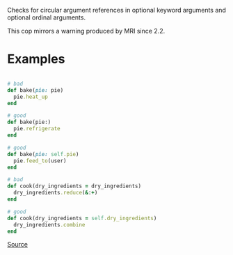 
Checks for circular argument references in optional keyword
arguments and optional ordinal arguments.

This cop mirrors a warning produced by MRI since 2.2.

# Examples

```ruby

# bad
def bake(pie: pie)
  pie.heat_up
end

# good
def bake(pie:)
  pie.refrigerate
end

# good
def bake(pie: self.pie)
  pie.feed_to(user)
end

# bad
def cook(dry_ingredients = dry_ingredients)
  dry_ingredients.reduce(&:+)
end

# good
def cook(dry_ingredients = self.dry_ingredients)
  dry_ingredients.combine
end
```

[Source](http://www.rubydoc.info/gems/rubocop/RuboCop/Cop/Lint/CircularArgumentReference)